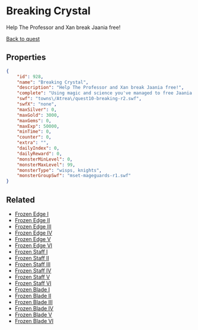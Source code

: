 # Breaking Crystal

Help The Professor and Xan break Jaania free!

[Back to quest](../quests.md)

## Properties

```json
{
    "id": 928,
    "name": "Breaking Crystal",
    "description": "Help The Professor and Xan break Jaania free!",
    "complete": "Using magic and science you've managed to free Jaania from her crystal prison! Will she be able to help you though?",
    "swf": "towns\/Atrea\/quest10-breaking-r2.swf",
    "swfX": "none",
    "maxSilver": 0,
    "maxGold": 3000,
    "maxGems": 0,
    "maxExp": 50000,
    "minTime": 0,
    "counter": 0,
    "extra": "",
    "dailyIndex": 0,
    "dailyReward": 0,
    "monsterMinLevel": 0,
    "monsterMaxLevel": 99,
    "monsterType": "wisps, knights",
    "monsterGroupSwf": "mset-mageguards-r1.swf"
}
```

## Related

- [Frozen Edge I](../items/7268-frozen-edge-i.md)
- [Frozen Edge II](../items/7269-frozen-edge-ii.md)
- [Frozen Edge III](../items/7270-frozen-edge-iii.md)
- [Frozen Edge IV](../items/7271-frozen-edge-iv.md)
- [Frozen Edge V](../items/7272-frozen-edge-v.md)
- [Frozen Edge VI](../items/7273-frozen-edge-vi.md)
- [Frozen Staff I](../items/7274-frozen-staff-i.md)
- [Frozen Staff II](../items/7275-frozen-staff-ii.md)
- [Frozen Staff III](../items/7276-frozen-staff-iii.md)
- [Frozen Staff IV](../items/7277-frozen-staff-iv.md)
- [Frozen Staff V](../items/7278-frozen-staff-v.md)
- [Frozen Staff VI](../items/7279-frozen-staff-vi.md)
- [Frozen Blade I](../items/7280-frozen-blade-i.md)
- [Frozen Blade II](../items/7281-frozen-blade-ii.md)
- [Frozen Blade III](../items/7282-frozen-blade-iii.md)
- [Frozen Blade  IV](../items/7283-frozen-blade-iv.md)
- [Frozen Blade V](../items/7284-frozen-blade-v.md)
- [Frozen Blade VI](../items/7285-frozen-blade-vi.md)

